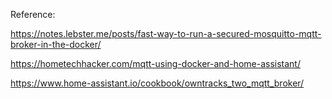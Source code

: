 Reference:

https://notes.lebster.me/posts/fast-way-to-run-a-secured-mosquitto-mqtt-broker-in-the-docker/

https://hometechhacker.com/mqtt-using-docker-and-home-assistant/

https://www.home-assistant.io/cookbook/owntracks_two_mqtt_broker/
